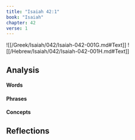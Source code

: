 ```yaml
---
title: "Isaiah 42:1"
book: "Isaiah"
chapter: 42
verse: 1
---
```

![[/Greek/Isaiah/042/Isaiah-042-001G.md#Text]]
![[/Hebrew/Isaiah/042/Isaiah-042-001H.md#Text]]

## Analysis

#### Words

#### Phrases

#### Concepts

## Reflections
